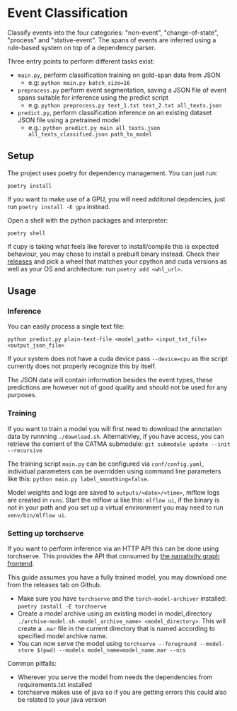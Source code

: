 # Event Classification
Classify events into the four categories: "non-event", "change-of-state", "process" and "stative-event".
The spans of events are inferred using a rule-based system on top of a dependency parser.

Three entry points to perform different tasks exist:
* `main.py`, perform classification training on gold-span data from JSON
    * e.g: `python main.py batch_size=16`
* `preprocess.py` perform event segmentation, saving a JSON file of event spans suitable for inference using the predict script
    * e.g. `python preprocess.py text_1.txt text_2.txt all_texts.json`
* `predict.py`, perform classification inference on an existing dataset JSON file using a pretrained model
    * e.g.: `python predict.py main all_texts.json all_texts_classified.json path_to_model`

## Setup
The project uses poetry for dependency management. You can just run: 
```
poetry install 
```

If you want to make use of a GPU, you will need additonal depdencies, just run `poetry install -E gpu` instead.

Open a shell with the python packages and interpreter:
```
poetry shell
```

If cupy is taking what feels like forever to install/compile this is expected behaviour, you may chose to install a prebuilt binary instead. Check their [releases](https://github.com/cupy/cupy/releases) and pick a wheel that matches your cpython and cuda versions as well as your OS and architecture: run `poetry add <whl_url>`.

## Usage

### Inference
You can easily process a single text file:
```
python predict.py plain-text-file <model_path> <input_txt_file> <output_json_file>
```

If your system does not have a cuda device pass `--device=cpu` as the script currently does not properly recognize this by itself.

The JSON data will contain information besides the event types, these predictions are however not of good quality and should not be used for any purposes.


### Training
If you want to train a model you will first need to download the annotation data by runnning `./download.sh`.
Alternativley, if you have access, you can retrieve the content of the CATMA submodule: `git submodule update --init --recursive`

The training script `main.py` can be configured via `conf/config.yaml`,
individual parameters can be overridden using command line parameters like this: `python main.py label_smoothing=false`.

Model weights and logs are saved to `outputs/<date>/<time>`, mlflow logs are created in `runs`.
Start the mlflow ui like this: `mlflow ui`, if the binary is not in your path and you set up a virtual environment you may need to run `venv/bin/mlflow ui`.


### Setting up torchserve

If you want to perform inference via an HTTP API this can be done using torchserve. This provides the API that consumed by [the narrativity graph frontend](https://github.com/uhh-lt/narrativity-frontend).

This guide assumes you have a fully trained model, you may download one from the releases tab on Github.

- Make sure you have `torchserve` and the `torch-model-archiver` installed: `poetry install -E torchserve`
- Create a model archive using an existing model in model_directory  `./archive-model.sh <model_archive_name> <model_directory>`. This will create a `.mar` file in the current directory that is named according to specified model archive name.
- You can now serve the model using `torchserve --foreground --model-store $(pwd) --models model_name=model_name.mar --ncs`

Common pitfalls:
- Wherever you serve the model from needs the dependencies from requirements.txt installed
- torchserve makes use of java so if you are getting errors this could also be related to your java version